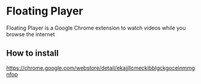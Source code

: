 # Floating Player
Floating Player is a Google Chrome extension to watch videos while you browse the internet

## How to install
https://chrome.google.com/webstore/detail/ekajjllcmeckibblgckgoceinmmgnfop
